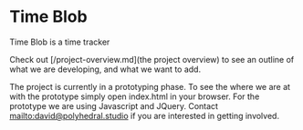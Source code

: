 # Time Blob
Time Blob is a time tracker

Check out [/project-overview.md](the project overview) to see an outline of what we are developing, and what we want to add.

The project is currently in a prototyping phase. To see the where we are at with the prototype simply open index.html in your browser. For the prototype we are using Javascript and JQuery. Contact [mailto:david@polyhedral.studio](David) if you are interested in getting involved.